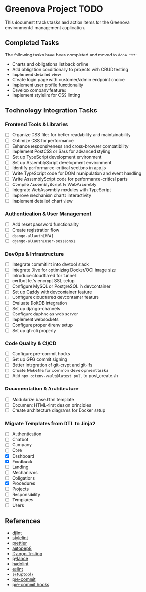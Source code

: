 # Greenova Project TODO

This document tracks tasks and action items for the Greenova environmental
management application.

## Completed Tasks

The following tasks have been completed and moved to `done.txt`:

- Charts and obligations list back online
- Add obligation conditionally to projects with CRUD testing
- Implement detailed view
- Create login page with customer/admin endpoint choice
- Implement user profile functionality
- Develop company features
- Implement stylelint for CSS linting

## Technology Integration Tasks

### Frontend Tools & Libraries

- [ ] Organize CSS files for better readability and maintainability
- [ ] Optimize CSS for performance
- [ ] Enhance responsiveness and cross-browser compatibility
- [ ] Implement PostCSS or Sass for advanced styling
- [ ] Set up TypeScript development environment
- [ ] Set up AssemblyScript development environment
- [ ] Identify performance-critical sections in app.js
- [ ] Write TypeScript code for DOM manipulation and event handling
- [ ] Write AssemblyScript code for performance-critical parts
- [ ] Compile AssemblyScript to WebAssembly
- [ ] Integrate WebAssembly modules with TypeScript
- [ ] Improve mechanism charts interactivity
- [ ] Implement detailed chart view

### Authentication & User Management

- [ ] Add reset password functionality
- [ ] Create registration flow
- [ ] `django-allauth[MFA]`
- [ ] `django-allauth[user-sessions]`

### DevOps & Infrastructure

- [ ] Integrate commitlint into devtool stack
- [ ] Integrate Dive for optimizing Docker/OCI image size
- [ ] Introduce cloudflared for tunnel
- [ ] certbot let's encrypt SSL setup
- [ ] Configure MySQL or PostgreSQL in devcontainer
- [ ] Set up Caddy with devcontainer feature
- [ ] Configure cloudflared devcontainer feature
- [ ] Evaluate DoltDB integration
- [ ] Set up django-channels
- [ ] Configure daphne as web server
- [ ] Implement websockets
- [ ] Configure proper direnv setup
- [ ] Set up gh-cli properly

### Code Quality & CI/CD

- [ ] Configure pre-commit hooks
- [ ] Set up GPG commit signing
- [ ] Better integration of git-crypt and git-lfs
- [ ] Create Makefile for common development tasks
- [ ] Add `npx dotenv-vault@latest pull` to post_create.sh

### Documentation & Architecture

- [ ] Modularize base.html template
- [ ] Document HTML-first design principles
- [ ] Create architecture diagrams for Docker setup

### Migrate Templates from DTL to Jinja2

- [ ] Authentication
- [ ] Chatbot
- [ ] Company
- [ ] Core
- [x] Dashboard
- [x] Feedback
- [ ] Landing
- [ ] Mechanisms
- [ ] Obligations
- [x] Procedures
- [ ] Projects
- [ ] Responsibility
- [ ] Templates
- [ ] Users

## References

- [djlint](https://djlint.com/)
- [stylelint](https://stylelint.io/)
- [prettier](https://prettier.io/)
- [autopep8](https://pypi.org/project/autopep8/)
- [Django Testing](https://docs.djangoproject.com/en/4.2/topics/testing/overview/)
- [pylance](https://github.com/microsoft/pylance)
- [hadolint](https://github.com/hadolint/hadolint)
- [eslint](https://eslint.org/)
- [setuptools](https://setuptools.pypa.io/en/latest/index.html)
- [pre-commit](https://pre-commit.com)
- [pre-commit hooks](https://pre-commit.com/hooks.html)
